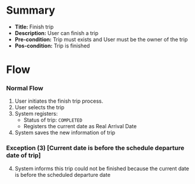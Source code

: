 # Summary

- **Title:** Finish trip
- **Description:** User can finish a trip
- **Pre-condition:** Trip must exists and User must be the owner of the trip
- **Pos-condition:** Trip is finished

# Flow

### Normal Flow

1. User initiates the finish trip process.
2. User selects the trip
3. System registers:
    - Status of trip: `COMPLETED`
    - Registers the current date as Real Arrival Date
4. System saves the new information of trip

### Exception (3) [Current date is before the schedule departure date of trip]

4. System informs this trip could not be finished because the current date is before the scheduled departure date


